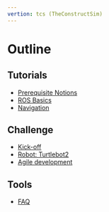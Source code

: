 ```yaml
---
vertion: tcs (TheConstructSim)
---
```


# Outline

## Tutorials

* [Prerequisite Notions](TheConstruct/0-prequisiteCourses.md)
* [ROS Basics](TheConstruct/1-rosBasics.md)
* [Navigation](TheConstruct/2-navigation.md)

## Challenge

* [Kick-off](challenge/intro-tcs.md)
* [Robot: Turtlebot2](challenge/turtlebot2.md)
* [Agile development](challenge/agile-dev.md)

<!--
* [Evaluation](challenge/evaluation.md)
-->

## Tools

* [FAQ](faq.md)
